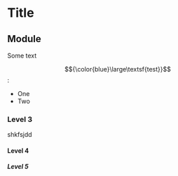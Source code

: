 # Title

## Module

Some text

$${\color{blue}\large\textsf{test}}$$:
- One
- Two
### Level 3
shkfsjdd

####  Level 4

##### Level 5
